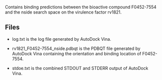 Contains binding predictions between the bioactive compound F0452-7554 and the nside search space on the virulence factor rv1821.

## Files

- log.txt is the log file generated by AutoDock Vina.

- rv1821_F0452-7554_nside.pdbqt is the PDBQT file generated by AutoDock Vina containing the orientation and binding location of F0452-7554.

- stdoe.txt is the combined STDOUT and STDERR output of AutoDock Vina.

